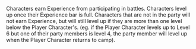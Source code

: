 Characters earn Experience from participating in battles.
Characters level up once their Experience bar is full.
Characters that are not in the party will not earn Experience, but will still level up if they are more than one level below the Player Character's. (eg. if the Player Character levels up to Level 6 but one of their party members is level 4, the party member will level up when the Player Character returns to camp).